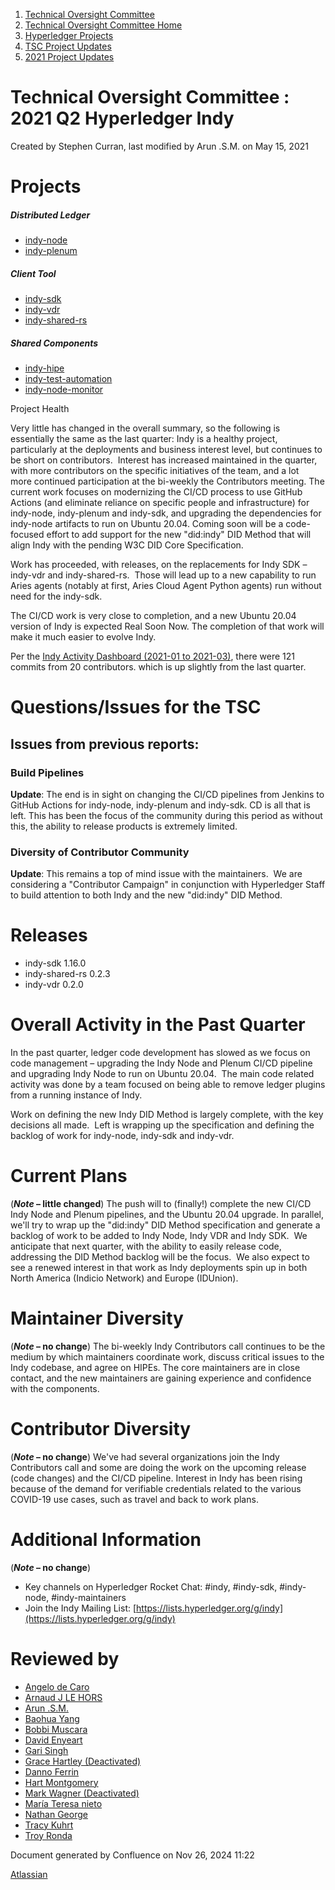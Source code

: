1. [Technical Oversight Committee](index.html)
2. [Technical Oversight Committee Home](Technical-Oversight-Committee-Home_21430274.html)
3. [Hyperledger Projects](Hyperledger-Projects_21447704.html)
4. [TSC Project Updates](TSC-Project-Updates_21430854.html)
5. [2021 Project Updates](2021-Project-Updates_21452543.html)

# Technical Oversight Committee : 2021 Q2 Hyperledger Indy

Created by Stephen Curran, last modified by Arun .S.M. on May 15, 2021

# Projects

##### **Distributed Ledger**

- [indy-node](https://github.com/hyperledger/indy-node)
- [indy-plenum](https://github.com/hyperledger/indy-plenum)

##### **Client Tool**

- [indy-sdk](https://github.com/hyperledger/indy-sdk)
- [indy-vdr](https://github.com/hyperledger/indy-vdr)
- [indy-shared-rs](https://github.com/hyperledger/indy-shared-rs)

##### **Shared Components**

- [indy-hipe](https://github.com/hyperledger/indy-hipe)
- [indy-test-automation](https://github.com/hyperledger/indy-test-automation)
- [indy-node-monitor](https://github.com/hyperledger/indy-node-monitor)

Project Health

Very little has changed in the overall summary, so the following is essentially the same as the last quarter: Indy is a healthy project, particularly at the deployments and business interest level, but continues to be short on contributors.  Interest has increased maintained in the quarter, with more contributors on the specific initiatives of the team, and a lot more continued participation at the bi-weekly the Contributors meeting. The current work focuses on modernizing the CI/CD process to use GitHub Actions (and eliminate reliance on specific people and infrastructure) for indy-node, indy-plenum and indy-sdk, and upgrading the dependencies for indy-node artifacts to run on Ubuntu 20.04. Coming soon will be a code-focused effort to add support for the new "did:indy" DID Method that will align Indy with the pending W3C DID Core Specification.

Work has proceeded, with releases, on the replacements for Indy SDK – indy-vdr and indy-shared-rs.  Those will lead up to a new capability to run Aries agents (notably at first, Aries Cloud Agent Python agents) run without need for the indy-sdk.

The CI/CD work is very close to completion, and a new Ubuntu 20.04 version of Indy is expected Real Soon Now. The completion of that work will make it much easier to evolve Indy.

Per the [Indy Activity Dashboard (2021-01 to 2021-03)](https://insights.lfx.linuxfoundation.org/projects/hyperledger%2Findy/dashboard?time=%7B%22from%22%3A%222021-01-01T00%3A00%3A00.000Z%22%2C%22type%22%3A%22absolute%22%2C%22to%22%3A%222021-03-31T23%3A59%3A59.254Z%22%7D), there were 121 commits from 20 contributors. which is up slightly from the last quarter.

# Questions/Issues for the TSC

## Issues from previous reports:

### Build Pipelines

**Update**: The end is in sight on changing the CI/CD pipelines from Jenkins to GitHub Actions for indy-node, indy-plenum and indy-sdk. CD is all that is left. This has been the focus of the community during this period as without this, the ability to release products is extremely limited.

### **Diversity of Contributor Community**

**Update**: This remains a top of mind issue with the maintainers.  We are considering a "Contributor Campaign" in conjunction with Hyperledger Staff to build attention to both Indy and the new "did:indy" DID Method.

# Releases

- indy-sdk 1.16.0
- indy-shared-rs 0.2.3
- indy-vdr 0.2.0

# Overall Activity in the Past Quarter

In the past quarter, ledger code development has slowed as we focus on code management – upgrading the Indy Node and Plenum CI/CD pipeline and upgrading Indy Node to run on Ubuntu 20.04.  The main code related activity was done by a team focused on being able to remove ledger plugins from a running instance of Indy.

Work on defining the new Indy DID Method is largely complete, with the key decisions all made.  Left is wrapping up the specification and defining the backlog of work for indy-node, indy-sdk and indy-vdr.

# Current Plans

(***Note* – little changed**) The push will to (finally!) complete the new CI/CD Indy Node and Plenum pipelines, and the Ubuntu 20.04 upgrade. In parallel, we'll try to wrap up the "did:indy" DID Method specification and generate a backlog of work to be added to Indy Node, Indy VDR and Indy SDK.  We anticipate that next quarter, with the ability to easily release code, addressing the DID Method backlog will be the focus.  We also expect to see a renewed interest in that work as Indy deployments spin up in both North America (Indicio Network) and Europe (IDUnion).

# Maintainer Diversity

(***Note* – no change**) The bi-weekly Indy Contributors call continues to be the medium by which maintainers coordinate work, discuss critical issues to the Indy codebase, and agree on HIPEs. The core maintainers are in close contact, and the new maintainers are gaining experience and confidence with the components.

# Contributor Diversity

(***Note* – no change**) We've had several organizations join the Indy Contributors call and some are doing the work on the upcoming release (code changes) and the CI/CD pipeline. Interest in Indy has been rising because of the demand for verifiable credentials related to the various COVID-19 use cases, such as travel and back to work plans.

# Additional Information

(***Note* – no change**)

- Key channels on Hyperledger Rocket Chat: #indy, #indy-sdk, #indy-node, #indy-maintainers
- Join the Indy Mailing List: [https://lists.hyperledger.org/g/indy](https://lists.hyperledger.org/g/indy)

# Reviewed by

- [Angelo de Caro](https://lf-hyperledger.atlassian.net/wiki/people/70121:d6b0f0e4-825f-4f16-88e1-4d14e95f2f10?ref=confluence)
- [Arnaud J LE HORS](https://lf-hyperledger.atlassian.net/wiki/people/70121:0e75e3b8-500a-4067-9f7e-ed46e91bcb9d?ref=confluence)
- [Arun .S.M.](https://lf-hyperledger.atlassian.net/wiki/people/621a0e5097d313006ba7386a?ref=confluence)
- [Baohua Yang](https://lf-hyperledger.atlassian.net/wiki/people/557058:17d87dbf-05fe-4c1b-84cf-fd69f7fcbb20?ref=confluence)
- [Bobbi Muscara](https://lf-hyperledger.atlassian.net/wiki/people/5c4cb1b7d8bbb7445c0a457e?ref=confluence)
- [David Enyeart](https://lf-hyperledger.atlassian.net/wiki/people/712020:30d7e775-8a5d-4896-8950-8da2af027639?ref=confluence)
- [Gari Singh](https://lf-hyperledger.atlassian.net/wiki/people/557058:51429e31-90f4-4684-b7cd-9a4fe15ff188?ref=confluence)
- [Grace Hartley (Deactivated)](https://lf-hyperledger.atlassian.net/wiki/people/5c3e0cd1ff324728a1db2448?ref=confluence)
- [Danno Ferrin](https://lf-hyperledger.atlassian.net/wiki/people/5b7f2d80c4e4892a5b789551?ref=confluence)
- [Hart Montgomery](https://lf-hyperledger.atlassian.net/wiki/people/712020:86f447c0-86dc-43b3-ac03-6a31923bbb84?ref=confluence)
- [Mark Wagner (Deactivated)](https://lf-hyperledger.atlassian.net/wiki/people/70121:81b88945-c9ef-40fe-9224-207bdb280922?ref=confluence)
- [María Teresa nieto](https://lf-hyperledger.atlassian.net/wiki/people/5d36fa46af1d920bc99755b6?ref=confluence)
- [Nathan George](https://lf-hyperledger.atlassian.net/wiki/people/712020:3e7556ab-cdb8-47f5-8b68-12a3378021fd?ref=confluence)
- [Tracy Kuhrt](https://lf-hyperledger.atlassian.net/wiki/people/712020:eb6ae9c3-aa8e-40ba-9dab-a6969b1ac52e?ref=confluence)
- [Troy Ronda](https://lf-hyperledger.atlassian.net/wiki/people/557058:c854f35a-2b58-4be3-9003-ca2a67495580?ref=confluence)

Document generated by Confluence on Nov 26, 2024 11:22

[Atlassian](http://www.atlassian.com/)
